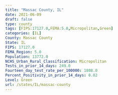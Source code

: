 ```yaml
---
title: "Massac County, IL"
date: 2021-06-09
draft: false
type: county
tags: [FIPS:17127.0,FEMA:5.0,Micropolitan,Green]
categories: [IL]
County: Massac County
State: IL
FIPS: 17127.0
FEMA_Region: 5.0
Population: 13772.0
NCHS_Urban_Rural_Classification: Micropolitan
Tests_in_prior_14_days: 249.0
Fourteen_day_test_rate_per_100000: 1808.0
Percent_Positivity_in_prior_14_days: 0.02
Level: Green
url: /states/IL/massac-county
---
```



